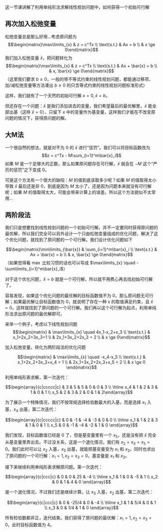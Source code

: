 这一节课讲解了利用单纯形法求解线性规划问题中，如何获得一个初始可行解

## 再次加入松弛变量

松弛变量总是那么好用...考虑原问题为 
$$\begin{matrix}\max\limits_{x} & z = c^Tx \\ \text{s.t.} & Ax = b \\ & x \ge 0\end{matrix}$$ 
我们加入松弛变量 $\bar{x}$，把问题转化为 
$$\begin{matrix}\max\limits_{x} & z = c^Tx \\ \text{s.t.} & Ax + \bar{x} = b \\ & x, \bar{x} \ge 0\end{matrix}$$ 
（这里我们要求 $b \ge 0$，一般的带不等式约束的线性规划问题，都能通过移项、加/减松弛变量等方法凑出 $b \ge 0$ 的只含等式约束的线性规划问题标准形式）

这样，我们就有了一个天然的初始可行解 $x = 0, \bar{x} = b$。

但还存在一个问题：$\bar{x}$ 是我们添加进去的变量，我们希望最后的最优解里，$\bar{x}$ 能全部出基（这样 $\bar{x} = 0$），只留下 $x$ 中的变量作为基变量，这样我们才能在不改变原问题的情况下，获得原问题的解。

## 大M法

一个很自然的想法，就是对不为 0 的 $\bar{x}$ 进行“惩罚”。我们可以将目标函数改为 
$$z = c^Tx - M\sum_{i=1}^m\bar{x}_i$$ 
如果 $M$ 是一个足够大的正数，那么如果原问题存在可行解，$\bar{x}$ 就会在 $-M$ 这个“严厉的惩罚”之下变成 0。

可是这个方法有一个很大的缺陷：$M$ 的值到底该取多少呢？如果 $M$ 的值取得太小导致 $\bar{x}$ 最后还是非 0，到底是因为 $M$ 太小了，还是因为问题本来就没有可行解呢；如果 $M$ 的值取得太大，可能会带来计算上的误差。所以这个方法貌似不太常用...

## 两阶段法

我们只是想要找到线性规划问题的一个初始可行解，并不一定要同时获得原问题的最优解，所以我们完全可以另外设计一个只由松弛变量组成的优化问题，解决了这个优化问题，就找到了原问题的一个可行解。我们设计优化问题如下

$$\begin{matrix}\min\limits_{\bar{x}} & \sum_{i=1}^m\bar{x}_i \\ \text{s.t.} & Ax + \bar{x} = b \\ & x, \bar{x} \ge 0\end{matrix}$$ 
（如果觉得看 $\max$ 比较习惯的话也可以写成 $\max\limits_{x} \quad -\sum\limits_{i=1}^m\bar{x}_i$）

对于这个优化问题，$\bar{x} = b$ 就是一个可行解，所以就不用费心再去找初始可行解了。

容易发现，如果这个优化问题的最优解的目标函数值不为 0，那么原问题无可行解；如果最优解让目标函数值为 0，就说明了存在一种 $x$ 的取值满足约束，且 $\bar{x} = 0$，这样就找到了原问题的一个可行解。我们再以这个可行解为起点，利用单纯形法求出原问题的最优解即可。

来举一个例子，考虑以下线性规划问题 
$$\begin{matrix} & \max\limits_{x} \quad 4x_1-x_2+x_3 \\ \text{s.t.} & x_1+2x_2+3x_3=1 \\ & 2x_1+3x_2+2x_3 = 2 \\ & x \ge 0\end{matrix}$$ 

加入松弛变量，转化为两阶段法的优化问题 

$$\begin{matrix} & \max\limits_{x} \quad -x_4-x_5 \\ \text{s.t.} & x_1+2x_2+3x_3+x_4 = 1 \\ & 2x_1+3x_2+2x_3+x_5 = 2 \\ & x \ge 0 \end{matrix}$$ 

利用单纯形表求解，第一次迭代：

$$\begin{array}{c|ccccc|c} & 3 & 5 & 5 & 0 & 0 & 3 \\ \hline x_4 & 1 & 2 & 3 & 1 & 0 & 1 \\ x_5 & 2 & 3 & 2 & 0 & 1 & 2\end{array}$$ 

为了展示一个特殊情况，我们不按常规选择检验数最大的入基，而是选择 $x_1$ 入基，$x_4$ 出基，第二次迭代：

$$\begin{array}{c|ccccc|c} & 0 & -1 & -4 & -3 & 0 & 0 \\ \hline x_1 & 1 & 2 & 3 & 1 & 0 & 1 \\ x_5 & 0 & -1 & -4 & -2 & 1 & 0 \end{array}$$ 

我们发现，目标函数值已经是 0 了，但是基变量里有一个 $x_5$，还是没有把 $\bar{x}$ 完全从基变量里弄出去。不过没关系，这是一个退化情况，我们有 $x_2 = x_3 = x_5 = 0$。我们此时可以让 $x_2$ 入基，$x_5$ 出基，就能把基变量变为 $x_1$ 和 $x_2$。同时也求出了原问题的一个可行解：$x_1 = 1, x_2 = x_3 = 0$，基变量是 $x_1$ 和 $x_2$。

接下来继续利用单纯形表求解原问题。第一次迭代：

$$\begin{array}{c|ccc|c} & 0 & 0 & 25 & -4 \\ \hline x_1 & 1 & 0 & -5 & 1 \\ x_2 & 0 & 1 & 4 & 0 \end{array}$$ 

是一个退化情况，不过我们还是继续计算。让 $x_3$ 入基，$x_2$ 出基，第二次迭代：

$$\begin{array}{c|ccc|c} & 0 & -25/4 & 0 & -4 \\ \hline x_1 & 1 & 5/4 & 0 & 1 \\ x_3 & 0 & 1/4 & 1 & 0 \end{array}$$ 

所有检验数都非正，迭代结束。我们获得了原问题的最优解：$x_1 = 1, x_2 = x_3 = 0$，此时目标函数值为 4。